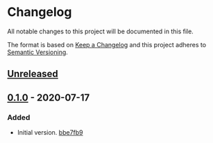 # Changelog

All notable changes to this project will be documented in this file.

The format is based on [Keep a Changelog](http://keepachangelog.com/)
and this project adheres to [Semantic Versioning](http://semver.org/).

## [Unreleased](https://github.com/atomist-skills/npm-audit-skill/compare/0.1.0...HEAD)

## [0.1.0](https://github.com/atomist-skills/npm-audit-skill/tree/0.1.0) - 2020-07-17

### Added

-   Initial version. [bbe7fb9](https://github.com/atomist-skills/npm-audit-skill/commit/bbe7fb974523a8555e5571ec4da4b706583cea2e)
